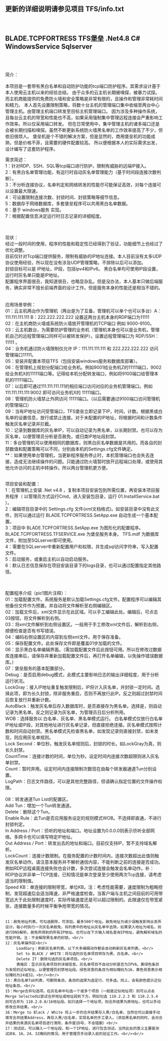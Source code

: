 <H2>更新的详细说明请参见项目 <b>TFS/info.txt</b></H2>
<br/>

<H2>BLADE.TCPFORTRESS   TFS堡垒  .Net4.8 C#  WindowsService Sqlserver</H2>
<br/><br/>

简介：
<br/><br/>
本项目是一套带有黑白名单和自动防护功能的tcp端口防护程序。其需求设计基于本人使用云主机以来的经验总结。
由于众多的云主机长期被嗅探，被暴力试探。而主机商能提供的免费防火墙和安全策略是非常有限的，且操作和管理非常耗时间和精力。
本人首先设置限制策略，将数十台主机的管理端口集中收缩至两台中心管理主机。由管理主机端口转发至目标主机管理端口。
因为涉及多种操作系统，且每台云主机的带宽和性能也不高，如果采用强制集中管理远程连接会严重影响工作效率。所以仅采用端口转发。
但在日常使用中，集中管理主机的诸多端口还是会被长期扫描和嗅探。虽然不断更新系统防火墙黑名单的工作效率提高了不少，但依旧很烦人。
堡垒机是个不错的解决方案，但是显然的，商用堡垒机的功能成熟，但是价格不菲，且需要的硬件配置较高。
所以便根据本人的实际需求出发，设计编写了这套防护程序。

需求简述：<br/>
    1：针对RDP、SSH、SQL等tcp端口进行防护，限制有威胁的远端IP接入。<br/>
    2：有黑白名单管理功能，有运行时自动灰名单管理能力（基于时间段连接次数判断）。<br/>
    3：不分析连接协议，名单判定和网络转发的性能尽可能保证高效，对每个连接可以设置最大限速。<br/>
    4：可设置限制连接次数、封锁时间、封锁策略等细节信息。<br/>
    5：数据存于网络数据库，多套堡垒程序可以共用黑白名单数据。<br/>
    6：基于 windows服务 实现。<br/>
    7：根据配置信息决定运行时日志记录的详细程度。<br/>
<br/><br/>

现状：<br/>
    经过一段时间的使用，程序的性能和稳定性已经得到了验证，功能细节上也经过了优化调整。<br/>
    目前仅针对Tcp端口提供服务，限制有威胁的IP地址连接。本人目前没有太多UDP协议使用经验，所以现在没有涉及UDP管理策略，不排除以后可以添加。<br/>
    封锁目标可以是 IP地址，IP段，包括Ipv4和IPv6。 黑白名单均可使用IP段设置，运行时灰名单只能是IP地址。<br/>
    配置程序界面很丑，我知道很丑，也略显杂乱。但是没办法，本人基本只做后端服务，确实非常不擅长前端界面的设计工作。但是服务本身的性能还是相当不错的。<br/>
<br/><br/>
应用场景举例：<br/>
    01：云主机两台作为管理机（两台是为了互备，管理机可以单个也可以多台）A：111.111.111.111  B：222.222.222.222  设置这两台主机本身的RDP端口为11111 <br/>
    02：在主机商防火墙或系统防火墙放开管理机的TCP端口 例如 9000-9100。<br/>
    03：云主机数台，为需要防护管理的业务机（管理机本身也可以是业务机，管理机自己的远程管理端口同样可以被转发保护）。设置远程管理端口为 RDP/SSH：11111 。 <br/>
    04：业务机通过防火墙限制仅允许 IP：111.111.111.111 和 222.222.222.222 访问 管理端口11111。<br/>
    05：安装并配置本项目TFS（包括安装windows服务和数据库部署）。<br/>
    06：在管理机上规划分配端口给业务机。例如9001给业务机Z的11111端口，9002给业务机X的11111端口等。记得给本机分配转发端口，例如将9100端口给管理本机的11111端口。<br/>
    07：以后即可通过111.111.111.111的相应端口访问对应的业务机管理端口。例如 111.111.111.111:9002 即可访问业务机X的 11111端口。<br/>
    08：管理机防火墙禁止外网访问 11111端口。（以后需要通过9100端口访问管理机的管理端口）<br/>
    09：当有IP地址访问受管端口，TFS堡垒立即记录下IP，时间，计数。根据黑或白名单的设置信息，放行或禁止连接。对于未配置的IP地址，将根据时间和计数条件触发灰名单记录并拦截。<br/>
    10：记录到数据库的灰名单IP，可以自动记录为黑名单，以长期封禁。也可以存为灰名单，以便管理员分析是否赦免，或归类IP地址段封禁。<br/>
    11：多台管理机可以使用相同的数据库，则黑白灰名单数据是共用的。而各自的封禁数值和配置策略可以不同，分别由本机的Settings.cfg文件确定。<br/>
    **：如果使用单台管理机，当更新程序服务停止时，本机管理端口也会失去连接，造成无法继续操作的问题。只能通过防火墙暂时放开远程端口处理，或使用其他允许访问的主机中转操作。所以两台管理机更方便。<br/>

<br/>
项目安装和配置：<br/>
    1：在管理机上安装 .Net v4.8 ，复制本项目安装包到所需位置，再安装本项目服务程序（ 以管理员方式运行Cmd，进入安装包目录，运行 01.InstallService.bat ）。<br/>
    2：编辑项目目录中的 Settings.cfg 文件(xml文档格式)。如安装目录中没有此文件，则可以通过运行 BLADE.TCPFORTRESS.SetApp.exe 自动生成一个基本配置。<br/>
    3：项目中 BLADE.TCPFORTRESS.SetApp.exe 为图形化的配置程序。 BLADE.TCPFORTRESS.TFSERVICE.exe 为堡垒服务本身。 TFS.mdf 为数据库文件，附加至SQLserver即可使用。<br/>
    4：需要在SQLserver中重新配置用户和权限，并生成sql访问字符串，写入配置文件。<br/>
    5：启动服务，或重启主机以自动启动服务。<br/>
    6：默认日志信息保存在项目安装目录下的logs目录，也可以通过配置指定其他路径。<br/>
<br/><br/>

配置程序介绍（pic1图片注释）：<br/>
    01：加载配置文件。系统服务是默认加载Settings.cfg文件。配置程序可以编辑其他备份文件作为预置。并自动将文件解析至右侧编辑区。<br/>
    02：加载文件后，xml文件显示在此区域。可以手工编辑此处。编辑后，可点击03按钮，将文件解析到右侧。<br/>
    03：将xml文件解析到右侧设置区。一般用于手工修改xml文件后，解析到右侧，顺便检查是否有书写错误。<br/>
    04：编码右侧设置区的内容到左侧xml文件。用于保存准备。<br/>
    05：保存配置文件。此处保存文件即是覆盖01步加载的文件。<br/>
    06：显示黑白名单编辑界面。（需加载配置文件后此按钮可用。所以在修改过数据库连接串后，请保存并重新加载配置文件后，再打开名单编辑，以免操作错误数据库。）<br/>
    07：堡垒服务的基本配置部分。<br/>
         Debug：是否启用debug模式，此模式主要影响日志的输出详细程度，用于分析运行状况。<br/>
         LockGray：接入IP地址重复触发限制后，IP将计入灰名单，并封锁一定时间。选择此项，即为长久封锁，除非服务重启，否则不再放行此IP。反之则超过封禁时间后恢复放行并重新计数。<br/>
         AutoBlack：触发灰名单后存入数据库时，是否直接存为黑名单。选择是，则自动记录为黑名单。反之则记录为灰名单，为管理员日后分析所用。<br/>
         WOB：选择服务以 白名单、灰名单、黑名单模式运行。 白名单模式仅放行白名单IP地址或IP段，对其他地址进行灰名单记录，但直接拒绝连接。灰名单模式按照计数和时间自动封禁。黑名单模式先检查黑名单，如发现记录则直接封禁，如未发现，则应用灰名单规则。<br/>
         Lock Second：单位秒。触发灰名单规则后，封锁的时长。如LockGray为真，则长久封禁。<br/>
         CountTime：连接计数的时间，单位为秒。设定时间内连接次数超限则进入灰名单封禁。<br/>
         Count：暂时弃用。设定时间内连接限制次数现在由每个转发器通道Tun分别设置。<br/>
         LogPath：日志文件路径，可以是其他完整路径，但请确认指定位置的文件操作权限。<br/><br/>
    08：转发通道Tun List的配置区。<br/>
         Add Tun：增加一个Tun转发通道。<br/>
         Delete：删除这个Tun。<br/>
         Enable Rule：此Tun是否应用服务设定的规则模式WOB。不选择即直通，不进行封锁判定。<br/>
         In Address / Port：侦听的地址和端口。地址设置为0.0.0.0则表示侦听全部网络。多网卡也可以填写特定IP地址。<br/>
         Out Address / Port：转发出去的地址和端口。目前仅支持IP，暂不支持域名解析。<br/>
         LockCount：连接计数限制。在服务配置的计数时间内，连接次数超出此值则触发灰名单动作。请注意本服务并不解析通信内容，不能判断之前的连接是否成功。例如RDP远程桌面连接失败也会计数，多次尝试连接会触发会名单动作。补：RDP协议并非单一TCP连接，已知情况是单次登录至少使用两次Tcp连接，请考虑适当的限制值。<br/>
         Speed KB：单连接的限制带宽，单位KB。注：考虑性能需要，速度限制为粗略控制，发现超速后会适当降速，非严格速度检查。当客户端与主机之间目前的可用带宽远大于此处限制速度时，实际传输速度还是可以超过限制的。此限速仅在带宽紧张，连接数量多的时候平衡争抢带宽的情况。<br/><br/>

    11：赦免地址列表。可勾选删除，可添加。最多500个地址。赦免地址为减少误触发影响业务所设计。每小时执行一次灰名单赦免，将列表中的地址从灰名单中去除。如果录入地址为域名，则进行DNS解析，赦免所得到的所有IP地址。也可以在下方输入域名查询IP地址，避免解析域名的性能开销。注：不会解除黑名单的封锁。<br/>
    12：灰名单操作区<br/>
         LoadGary：刷新灰名单列表。以下大多编辑动作都会自动刷新灰名单列表。<br/>
         Set to BLACK / WHITE：将勾选的灰名单项目转存为黑、白名单。<br/>
         Delete IT：删除勾选的灰名单项目。<br/>
         表格区：显示灰名单项目的详细信息。灰名单项目不自动分析是否为IPV6。黄绿色条目为发现的近似地址，以便管理员封禁地址段。绿色背景的条目为相似掩码为16，黄色背景表示相似掩码为24或32。<br/><br/>
    13：黑白名单Tab列表，可删除条目。条目的选择为选定行，可多选。同上，会有颜色提示近似地址条目。<br/>
    15：Merge合并勾选项。在灰名单中勾选一个或多个项目（一般是近似地址项）则可以点击Merge Selected以尝试合并地址或地址段到下方。例如勾选 110.2.2.3 和 110.2.5.4 则可合并为 110.2.0.0/16地址段。如只选择一个地址项，则合并结果为原地址。也可以手动修改合并结果。<br/>
    16：Merge to Black / White 将上一步的合并结果存入黑/白名单。当然也可以直接手动填写合并结果Address，再存入黑/白名单，实现名单的手工录入。（添加黑名单的同时，会对合并结果的来源灰名单项目进行清除，条件是ID号，不会错删）<br/>
    17：测试区。可以输入一个地址段，和一个IP地址，进行包含测试。当然此处的意义主要是测试非8、16、24、32掩码的情况。用于管理员手动录入前的验证工作。<br/><br/>





